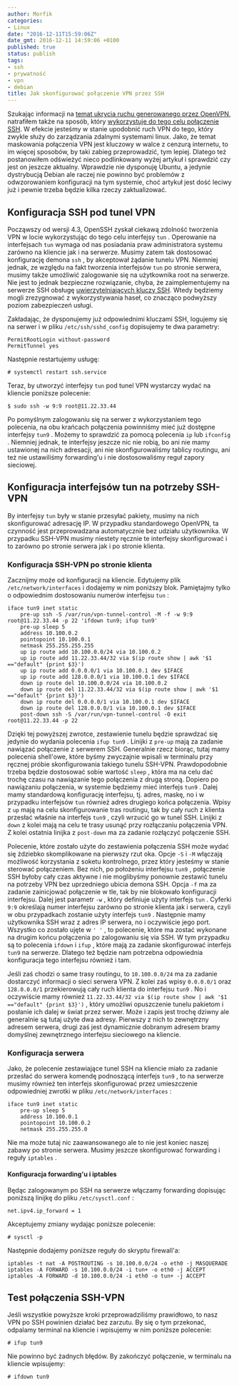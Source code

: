 ```yaml
---
author: Morfik
categories:
- Linux
date: "2016-12-11T15:59:06Z"
date_gmt: 2016-12-11 14:59:06 +0100
published: true
status: publish
tags:
- ssh
- prywatność
- vpn
- debian
title: Jak skonfigurować połączenie VPN przez SSH
---
```


Szukając informacji na [temat ukrycia ruchu generowanego przez OpenVPN][1], natrafiłem także na
sposób, który [wykorzystuje do tego celu połączenie SSH][2]. W efekcie jesteśmy w stanie upodobnić
ruch VPN do tego, który zwykle służy do zarządzania zdalnymi systemami linux. Jako, że temat
maskowania połączenia VPN jest kluczowy w walce z cenzurą internetu, to im więcej sposobów, by taki
zabieg przeprowadzić, tym lepiej. Dlatego też postanowiłem odświeżyć nieco podlinkowany wyżej
artykuł i sprawdzić czy jest on jeszcze aktualny. Wprawdzie nie dysponuję Ubuntu, a jedynie
dystrybucją Debian ale raczej nie powinno być problemów z odwzorowaniem konfiguracji na tym
systemie, choć artykuł jest dość leciwy już i pewnie trzeba będzie kilka rzeczy zaktualizować.

<!--more-->
## Konfiguracja SSH pod tunel VPN

Począwszy od wersji 4.3, OpenSSH zyskał ciekawą zdolność tworzenia VPN w locie wykorzystując do tego
celu interfejsy `tun` . Operowanie na interfejsach `tun` wymaga od nas posiadania praw
administratora systemu zarówno na kliencie jak i na serwerze. Musimy zatem tak dostosować
konfigurację demona `ssh` , by akceptował żądanie tunelu VPN. Niemniej jednak, ze względu na fakt
tworzenia interfejsów `tun` po stronie serwera, musimy także umożliwić zalogowanie się na
użytkownika root na serwerze. Nie jest to jednak bezpieczne rozwiązanie, chyba, że zaimplementujemy
na serwerze SSH obsługę [uwierzytelniających kluczy SSH][3]. Wtedy będziemy mogli zrezygnować z
wykorzystywania haseł, co znacząco podwyższy poziom zabezpieczeń usługi.

Zakładając, że dysponujemy już odpowiednimi kluczami SSH, logujemy się na serwer i w pliku
`/etc/ssh/sshd_config` dopisujemy te dwa parametry:

    PermitRootLogin without-password
    PermitTunnel yes

Następnie restartujemy usługę:

    # systemctl restart ssh.service

Teraz, by utworzyć interfejsy `tun` pod tunel VPN wystarczy wydać na kliencie poniższe polecenie:

    $ sudo ssh -w 9:9 root@11.22.33.44

Po pomyślnym zalogowaniu się na serwer z wykorzystaniem tego polecenia, na obu krańcach połączenia
powinniśmy mieć już dostępne interfejsy `tun9` . Możemy to sprawdzić za pomocą polecenia `ip` lub
`ifconfig` . Niemniej jednak, te interfejsy jeszcze nic nie robią, bo ani nie mamy ustawionej na
nich adresacji, ani nie skonfigurowaliśmy tablicy routingu, ani też nie ustawiliśmy forwarding'u i
nie dostosowaliśmy reguł zapory sieciowej.

## Konfiguracja interfejsów tun na potrzeby SSH-VPN

By interfejsy `tun` były w stanie przesyłać pakiety, musimy na nich skonfigurować adresację IP. W
przypadku standardowego OpenVPN, ta czynność jest przeprowadzana automatycznie bez udziału
użytkownika. W przypadku SSH-VPN musimy niestety ręcznie te interfejsy skonfigurować i to zarówno
po stronie serwera jak i po stronie klienta.

### Konfiguracja SSH-VPN po stronie klienta

Zacznijmy może od konfiguracji na kliencie. Edytujemy plik `/etc/network/interfaces` i dodajemy w
nim poniższy blok. Pamiętajmy tylko o odpowiednim dostosowaniu numerów interfejsu `tun` :

    iface tun9 inet static
        pre-up ssh -S /var/run/vpn-tunnel-control -M -f -w 9:9 root@11.22.33.44 -p 22 'ifdown tun9; ifup tun9'
        pre-up sleep 5
        address 10.100.0.2
        pointopoint 10.100.0.1
        netmask 255.255.255.255
        up ip route add 10.100.0.0/24 via 10.100.0.2
        up ip route add 11.22.33.44/32 via $(ip route show | awk '$1 =="default" {print $3}')
        up ip route add 0.0.0.0/1 via 10.100.0.1 dev $IFACE
        up ip route add 128.0.0.0/1 via 10.100.0.1 dev $IFACE
        down ip route del 10.100.0.0/24 via 10.100.0.2
        down ip route del 11.22.33.44/32 via $(ip route show | awk '$1 =="default" {print $3}')
        down ip route del 0.0.0.0/1 via 10.100.0.1 dev $IFACE
        down ip route del 128.0.0.0/1 via 10.100.0.1 dev $IFACE
        post-down ssh -S /var/run/vpn-tunnel-control -O exit root@11.22.33.44 -p 22

Dzięki tej powyższej zwrotce, zestawienie tunelu będzie sprawdzać się jedynie do wydania polecenia
`ifup tun9` . Linijki z `pre-up` mają za zadanie nawiązać połączenie z serwerem SSH. Generalnie
rzecz biorąc, tutaj mamy polecenia shell'owe, które byśmy zwyczajnie wpisali w terminalu przy
ręcznej próbie skonfigurowania takiego tunelu SSH-VPN. Prawdopodobnie trzeba będzie dostosować
sobie wartość `sleep` , która ma na celu dać trochę czasu na nawiązanie tego połączenia z drugą
stroną. Dopiero po nawiązaniu połączenia, w systemie będziemy mieć interfejs `tun9` . Dalej mamy
standardową konfigurację interfejsu, tj. adres, maskę, no i w przypadku interfejsów `tun` również
adres drugiego końca połączenia. Wpisy z `up` mają na celu skonfigurowanie tras routingu, tak by
cały ruch z klienta przesłać właśnie na interfejs `tun9` , czyli wrzucić go w tunel SSH. Linijki z
`down` z kolei mają na celu te trasy usunąć przy rozłączaniu połączenia VPN. Z kolei ostatnia
linijka z `post-down` ma za zadanie rozłączyć połączenie SSH.

Polecenie, które zostało użyte do zestawienia połączenia SSH może wydać się ździebko skomplikowane
na pierwszy rzut oka. Opcje `-S` i `-M` włączają możliwość korzystania z soketu kontrolnego, przez
który jesteśmy w stanie sterować połączeniem. Bez nich, po położeniu interfejsu `tun9` , połączenie
SSH byłoby cały czas aktywne i nie moglibyśmy ponownie zestawić tunelu na potrzeby VPN bez
uprzedniego ubicia demona SSH. Opcja `-f` ma za zadanie zainicjować połączenie w tle, tak by nie
blokowało konfiguracji interfejsu. Dalej jest parametr `-w` , który definiuje użyty interfejs
`tun` . Cyferki `9:9` określają numer interfejsu zarówno po stronie klienta jak i serwera, czyli w
obu przypadkach zostanie użyty interfejs `tun9` . Następnie mamy użytkownika SSH wraz z adres IP
serwera, no i oczywiście jego port. Wszystko co zostało ujęte w `' '` , to polecenie, które ma
zostać wykonane na drugim końcu połączenia po zalogowaniu się via SSH. W tym przypadku są to
polecenia `ifdown` i `ifup` , które mają za zadanie skonfigurować interfejs `tun9` na serwerze.
Dlatego też będzie nam potrzebna odpowiednia konfiguracja tego interfejsu również i tam.

Jeśli zaś chodzi o same trasy routingu, to `10.100.0.0/24` ma za zadanie dostarczyć informacji o
sieci serwera VPN. Z kolei zaś wpisy `0.0.0.0/1` oraz `128.0.0.0/1` przekierowują cały ruch klienta
do interfejsu `tun9` . No i oczywiście mamy również
`11.22.33.44/32 via $(ip route show | awk '$1 =="default" {print $3}')` , który umożliwi opuszczenie
tunelu pakietom i posłanie ich dalej w świat przez serwer. Może i zapis jest trochę dziwny ale
generalnie są tutaj użyte dwa adresy. Pierwszy z nich to zewnętrzny adresem serwera, drugi zaś jest
dynamicznie dobranym adresem bramy domyślnej zewnętrznego interfejsu sieciowego na kliencie.

### Konfiguracja serwera

Jako, że polecenie zestawiające tunel SSH na kliencie miało za zadanie przesłać do serwera komendę
podnoszącą interfejs `tun9` , to na serwerze musimy również ten interfejs skonfigurować przez
umieszczenie odpowiedniej zwrotki w pliku `/etc/network/interfaces` :

    iface tun9 inet static
        pre-up sleep 5
        address 10.100.0.1
        pointopoint 10.100.0.2
        netmask 255.255.255.0

Nie ma może tutaj nic zaawansowanego ale to nie jest koniec naszej zabawy po stronie serwera. Musimy
jeszcze skonfigurować forwarding i reguły `iptables` .

#### Konfiguracja forwarding'u i iptables

Będąc zalogowanym po SSH na serwerze włączamy forwarding dopisując poniższą linijkę do pliku
`/etc/sysctl.conf` :

    net.ipv4.ip_forward = 1

Akceptujemy zmiany wydając poniższe polecenie:

    # sysctl -p

Następnie dodajemy poniższe reguły do skryptu firewall'a:

    iptables -t nat -A POSTROUTING -s 10.100.0.0/24 -o eth0 -j MASQUERADE
    iptables -A FORWARD -s 10.100.0.0/24 -i tun+ -o eth0 -j ACCEPT
    iptables -A FORWARD -d 10.100.0.0/24 -i eth0 -o tun+ -j ACCEPT

## Test połączenia SSH-VPN

Jeśli wszystkie powyższe kroki przeprowadziliśmy prawidłowo, to nasz VPN po SSH powinien działać bez
zarzutu. By się o tym przekonać, odpalamy terminal na kliencie i wpisujemy w nim poniższe polecenie:

    # ifup tun9

Nie powinno być żadnych błędów. By zakończyć połączenie, w terminalu na kliencie wpisujemy:

    # ifdown tun9


[1]: /post/jak-ukryc-ruch-openvpn-przy-pomocy-stunnel/
[2]: https://help.ubuntu.com/community/SSH_VPN
[3]: /post/uwierzytelniajace-klucze-ssh/
